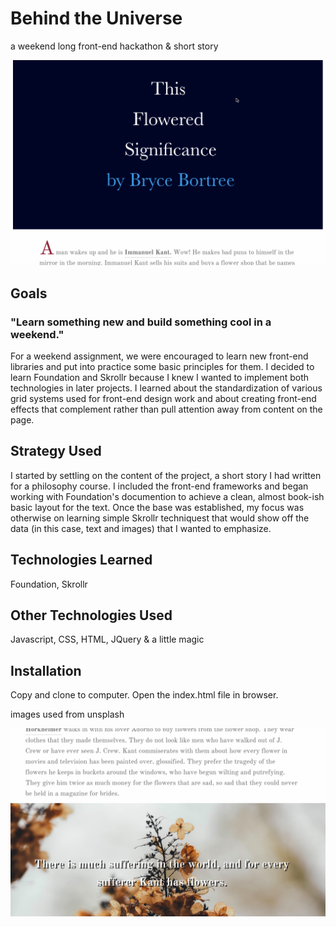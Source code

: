<h1> Behind the Universe </h1>
<p> a weekend long front-end hackathon & short story </p>

<img src="./css/images/flowsig.gif"/>

<h2>Goals</h2>
<h3>"Learn something new and build something cool in a weekend."
</h3>
<p>For a weekend assignment, we were encouraged to learn new front-end libraries and put into practice some basic principles for them. I decided to learn Foundation and Skrollr because I knew I wanted to implement both technologies in later projects. I learned about the standardization of various grid systems used for front-end design work and about creating front-end effects that complement rather than pull attention away from content on the page.</p>

<h2>Strategy Used</h2>
<p>I started by settling on the content of the project, a short story I had written for a philosophy course. I included the front-end frameworks and began working with Foundation's documention to achieve a clean, almost book-ish basic layout for the text. Once the base was established, my focus was otherwise on learning simple Skrollr techniquest that would show off the data (in this case, text and images) that I wanted to emphasize.</p>

<h2>Technologies Learned</h2>
<p> Foundation, Skrollr </p>

<h2>Other Technologies Used</h2>
<p> Javascript, CSS, HTML, JQuery & a little magic </p>

<h2>Installation</h2>
<p>Copy and clone to computer. Open the index.html file in browser. </p>

<p> images used from unsplash </p>

<img src="./css/images/suffering.png"/>